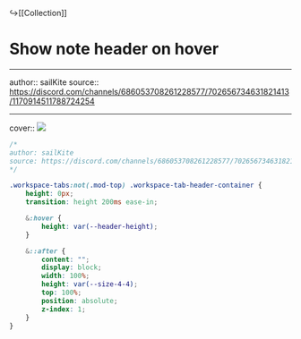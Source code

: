↪[[Collection]]
# Show note header on hover

___

author:: sailKite
source:: https://discord.com/channels/686053708261228577/702656734631821413/1170914511788724254

___

cover:: ![](https://i.imgur.com/pptQgvz.gif)

```css
/*
author: sailKite
source: https://discord.com/channels/686053708261228577/702656734631821413/1170914511788724254
*/

.workspace-tabs:not(.mod-top) .workspace-tab-header-container {
    height: 0px;
    transition: height 200ms ease-in;

    &:hover {
        height: var(--header-height);
    }

    &::after {
        content: "";
        display: block;
        width: 100%;
        height: var(--size-4-4);
        top: 100%;
        position: absolute;
        z-index: 1;
    }
}
```


